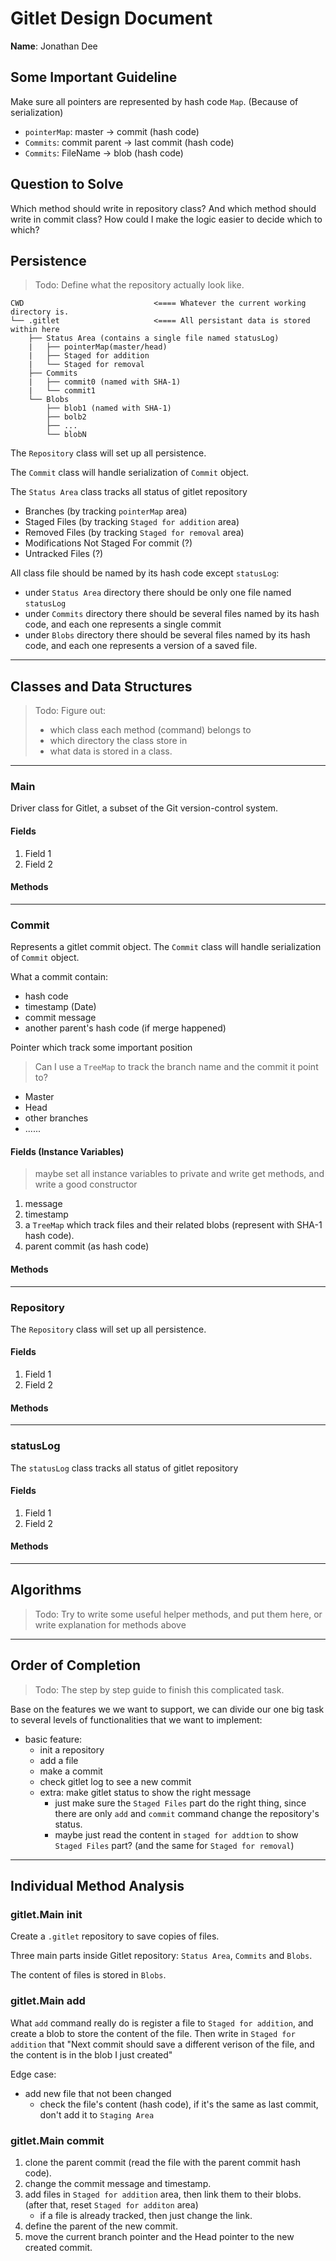 # Gitlet Design Document

**Name**: Jonathan Dee

## Some Important Guideline

Make sure all pointers are represented by hash code `Map`. (Because of serialization)

- `pointerMap`: master -> commit (hash code)
- `Commits`: commit parent -> last commit (hash code)
- `Commits`: FileName -> blob (hash code)

## Question to Solve

Which method should write in repository class? And which method should write in commit class? How could I make the logic easier to decide which to which?

## Persistence

> Todo: Define what the repository actually look like.

```text
CWD                             <==== Whatever the current working directory is.
└── .gitlet                     <==== All persistant data is stored within here
    ├── Status Area (contains a single file named statusLog)                  
    |   ├── pointerMap(master/head)               
    |   ├── Staged for addition                
    |   └── Staged for removal
    ├── Commits                   
    |   ├── commit0 (named with SHA-1)               
    |   └── commit1
    └── Blobs                    
        ├── blob1 (named with SHA-1)               
        ├── bolb2 
        ├── ...
        └── blobN
```

The `Repository` class will set up all persistence.

The `Commit` class will handle serialization of `Commit` object.

The `Status Area` class tracks all status of gitlet repository

- Branches (by tracking `pointerMap` area)
- Staged Files (by tracking `Staged for addition` area)
- Removed Files (by tracking `Staged for removal` area)
- Modifications Not Staged For commit (?)
- Untracked Files (?)

All class file should be named by its hash code except `statusLog`:

- under `Status Area` directory there should be only one file named `statusLog`
- under `Commits` directory there should be several files named by its hash code, and each one represents a single commit
- under `Blobs` directory there should be several files named by its hash code, and each one represents a version of a saved file.

---

## Classes and Data Structures

> Todo: Figure out:
>
> - which class each method (command) belongs to
> - which directory the class store in
> - what data is stored in a class.

---

### Main

Driver class for Gitlet, a subset of the Git version-control system.

#### Fields

1. Field 1
2. Field 2

#### Methods

---

### Commit

Represents a gitlet commit object. The `Commit` class will handle serialization of `Commit` object.

What a commit contain:

- hash code
- timestamp (Date)
- commit message
- another parent's hash code (if merge happened)

Pointer which track some important position

> Can I use a `TreeMap` to track the branch name and the commit it point to?

- Master
- Head
- other branches
- ......

#### Fields (Instance Variables)

> maybe set all instance variables to private and write get methods, and write a good constructor

1. message
2. timestamp
3. a `TreeMap` which track files and their related blobs (represent with SHA-1 hash code).
4. parent commit (as hash code)

#### Methods

---

### Repository

The `Repository` class will set up all persistence.

#### Fields

1. Field 1
2. Field 2

#### Methods

---

### statusLog

The `statusLog` class tracks all status of gitlet repository

#### Fields

1. Field 1
2. Field 2

#### Methods

---

## Algorithms

>Todo: Try to write some useful helper methods, and put them here, or write explanation for methods above
---

## Order of Completion

> Todo: The step by step guide to finish this complicated task.

Base on the features we we want to support, we can divide our one big task to several levels of functionalities that we want to implement:

- basic feature:
  - init a repository
  - add a file
  - make a commit
  - check gitlet log to see a new commit
  - extra: make gitlet status to show the right message
    - just make sure the `Staged Files` part do the right thing, since there are only `add` and `commit` command change the repository's status.
    - maybe just read the content in `staged for addtion` to show `Staged Files` part? (and the same for `Staged for removal`) 

---

## Individual Method Analysis

### gitlet.Main init

Create a `.gitlet` repository to save copies of files.

Three main parts inside Gitlet repository: `Status Area`, `Commits` and `Blobs`.

The content of files is stored in `Blobs`.

### gitlet.Main add

What `add` command really do is register a file to `Staged for addition`, and create a blob to store the content of the file. Then write in `Staged for addition` that "Next commit should save a different verison of the file, and the content is in the blob I just created"

Edge case:

- add new file that not been changed
  - check the file's content (hash code), if it's the same as last commit, don't add it to `Staging Area`

### gitlet.Main commit

1. clone the parent commit (read the file with the parent commit hash code).
2. change the commit message and timestamp.
3. add files in `Staged for addition` area, then link them to their blobs. (after that, reset `Staged for additon` area)
    - if a file is already tracked, then just change the link.
4. define the parent of the new commit.
5. move the current branch pointer and the Head pointer to the new created commit.
